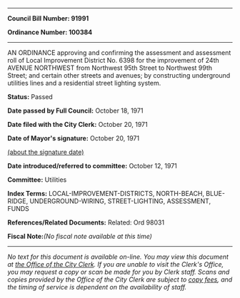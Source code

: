 

********

**Council Bill Number: 91991**
   
**Ordinance Number: 100384**
********

 AN ORDINANCE approving and confirming the assessment and assessment roll of Local Improvement District No. 6398 for the improvement of 24th AVENUE NORTHWEST from Northwest 95th Street to Northwest 99th Street; and certain other streets and avenues; by constructing underground utilities lines and a residential street lighting system.

**Status:** Passed
   
**Date passed by Full Council:** October 18, 1971
   
**Date filed with the City Clerk:** October 20, 1971
   
**Date of Mayor's signature:** October 20, 1971
   
[(about the signature date)](/~public/approvaldate.htm)
   
   
   
**Date introduced/referred to committee:** October 12, 1971
   
**Committee:** Utilities
   
   
**Index Terms:** LOCAL-IMPROVEMENT-DISTRICTS, NORTH-BEACH, BLUE-RIDGE, UNDERGROUND-WIRING, STREET-LIGHTING, ASSESSMENT, FUNDS

**References/Related Documents:** Related: Ord 98031

**Fiscal Note:**_(No fiscal note available at this time)_
********

_No text for this document is available on-line. You may view this document at [the Office of the City Clerk](http://www.seattle.gov/leg/clerk/contactUs.htm). If you are unable to visit the Clerk's Office, you may request a copy or scan be made for you by Clerk staff. Scans and copies provided by the Office of the City Clerk are subject to [copy fees](http://clerk.seattle.gov/~public/clerkfees.htm), and the timing of service is dependent on the availability of staff._

